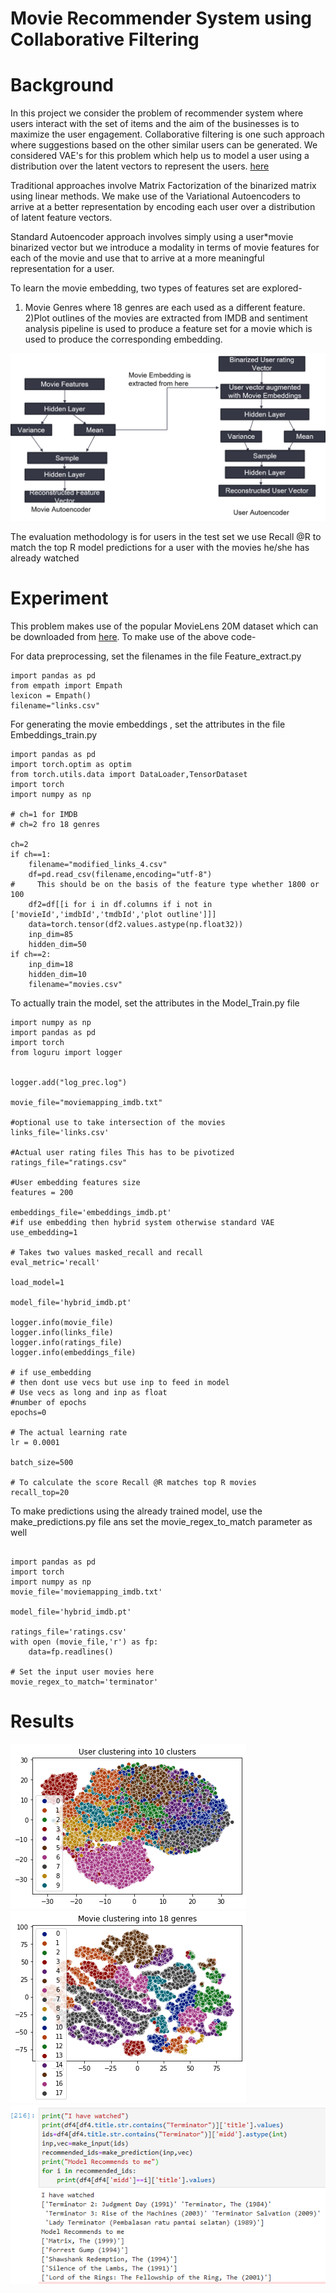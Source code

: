 # Movie Recommender System using Collaborative Filtering

# Background

In this project we consider the problem of recommender system where users interact with the set of items and the aim of the businesses is to maximize the user engagement. Collaborative filtering is one such approach where suggestions based on the other similar users can be generated. We considered VAE's for this problem which help us to model a user using a distribution over the latent vectors to represent the users.  [here](https://www.kdd.org/kdd2018/files/deep-learning-day/DLDay18_paper_45.pdf)

Traditional approaches involve Matrix Factorization of the binarized matrix using linear methods. We make use of the Variational Autoencoders to arrive at a better representation by encoding each user over a distribution of latent feature vectors. 

Standard Autoencoder approach involves simply using a user*movie binarized vector but we introduce a modality in terms of movie features for each of the movie and use that to arrive at a more meaningful representation for a user.

To learn the movie embedding, two types of features set are explored-
1) Movie Genres where 18 genres are each used as a different feature.
2)Plot outlines of the movies are extracted from IMDB and sentiment analysis pipeline is used to produce a feature set for a movie which is used to produce the corresponding embedding.

![Images.](https://github.com/tejasvi96/Movie-Recommender-System/blob/main/Model.png?raw=True)

The evaluation methodology is for users in the test set we use Recall @R to match the top R model predictions for a user with the movies he/she has already watched


# Experiment

This problem makes use of the popular MovieLens 20M dataset  which can be downloaded from [here](https://grouplens.org/datasets/movielens/20m/).
To make use of the above code- 

For data preprocessing, set the filenames in the file Feature_extract.py

```
import pandas as pd
from empath import Empath
lexicon = Empath()
filename="links.csv"
```
For generating the movie embeddings , set the attributes in the file Embeddings_train.py

```
import pandas as pd
import torch.optim as optim
from torch.utils.data import DataLoader,TensorDataset
import torch
import numpy as np

# ch=1 for IMDB 
# ch=2 fro 18 genres

ch=2
if ch==1:
    filename="modified_links_4.csv"
    df=pd.read_csv(filename,encoding="utf-8")
#     This should be on the basis of the feature type whether 1800 or 100
    df2=df[[i for i in df.columns if i not in ['movieId','imdbId','tmdbId','plot outline']]]
    data=torch.tensor(df2.values.astype(np.float32))
    inp_dim=85
    hidden_dim=50
if ch==2:
    inp_dim=18
    hidden_dim=10
    filename="movies.csv"
```
To actually train the model, set the attributes in the Model_Train.py file


```
import numpy as np
import pandas as pd
import torch
from loguru import logger


logger.add("log_prec.log")

movie_file="moviemapping_imdb.txt"

#optional use to take intersection of the movies
links_file='links.csv'

#Actual user rating files This has to be pivotized
ratings_file="ratings.csv"

#User embedding features size
features = 200

embeddings_file='embeddings_imdb.pt'
#if use embedding then hybrid system otherwise standard VAE
use_embedding=1

# Takes two values masked_recall and recall
eval_metric='recall'

load_model=1

model_file='hybrid_imdb.pt'

logger.info(movie_file)
logger.info(links_file)
logger.info(ratings_file)
logger.info(embeddings_file)

# if use_embedding
# then dont use vecs but use inp to feed in model
# Use vecs as long and inp as float
#number of epochs
epochs=0

# The actual learning rate
lr = 0.0001

batch_size=500

# To calculate the score Recall @R matches top R movies
recall_top=20
```

To make predictions using the already trained model, use the make_predictions.py file ans set the movie_regex_to_match parameter as well

```

import pandas as pd
import torch
import numpy as np
movie_file='moviemapping_imdb.txt'

model_file='hybrid_imdb.pt'

ratings_file='ratings.csv'
with open (movie_file,'r') as fp:
    data=fp.readlines()

# Set the input user movies here
movie_regex_to_match='terminator'
```
# Results

![Images.](https://github.com/tejasvi96/Movie-Recommender-System/blob/main/Screenshot_2020-12-23%20JupyterLab.png?raw=True)
![Images.](https://github.com/tejasvi96/Movie-Recommender-System/blob/main/Screenshot_2020-12-23%20JupyterLab_1.png?raw=True)
![Images.](https://github.com/tejasvi96/Movie-Recommender-System/blob/main/Screenshot_2020-12-28%20JupyterLab.png?raw=True)


